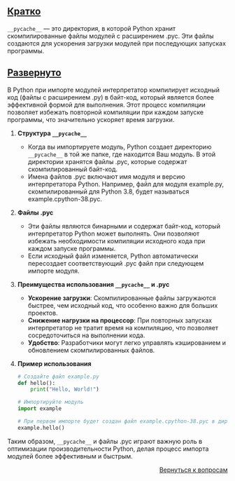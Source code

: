 ## <u>Кратко</u>

`__pycache__` — это директория, в которой Python хранит скомпилированные файлы модулей с расширением .pyc. Эти файлы
создаются для ускорения загрузки модулей при последующих запусках программы.

## <u>Развернуто</u>

В Python при импорте модулей интерпретатор компилирует исходный код (файлы с расширением .py) в байт-код, который
является более эффективной формой для выполнения. Этот процесс компиляции позволяет избежать повторной компиляции при
каждом запуске программы, что значительно ускоряет время загрузки.

1. **Структура `__pycache__`**
    - Когда вы импортируете модуль, Python создает директорию `__pycache__` в той же папке, где находится Ваш модуль.
      В этой директории хранятся файлы .pyc, которые содержат скомпилированный байт-код.
    - Имена файлов .pyc включают имя модуля и версию интерпретатора Python. Например, файл для модуля example.py,
      скомпилированный для Python 3.8, будет называться example.cpython-38.pyc.

2. **Файлы .pyc**
    - Эти файлы являются бинарными и содержат байт-код, который интерпретатор Python может выполнять. Они позволяют
      избежать необходимости компиляции исходного кода при каждом запуске программы.
    - Если исходный файл изменяется, Python автоматически пересоздает соответствующий .pyc файл при следующем импорте
      модуля.

3. **Преимущества использования `__pycache__` и .pyc**
    - **Ускорение загрузки**: Скомпилированные файлы загружаются быстрее, чем исходный код, что особенно важно для
      больших проектов.
    - **Снижение нагрузки на процессор**: При повторных запусках интерпретатор не тратит время на компиляцию, что
      позволяет сосредоточиться на выполнении кода.
    - **Удобство**: Разработчики могут легко управлять кэшированием и обновлением скомпилированных файлов.

4. **Пример использования**
    ```Python
    # Создайте файл example.py
    def hello():
        print("Hello, World!")

    # Импортируйте модуль
    import example

    # При первом импорте будет создан файл example.cpython-38.pyc в директории __pycache__
    example.hello()
    ```

Таким образом, `__pycache__` и файлы .pyc играют важную роль в оптимизации производительности Python, делая процесс
импорта модулей более эффективным и быстрым.

<div align="right">

[Вернуться к вопросам](../Вопросы.md)

</div>
